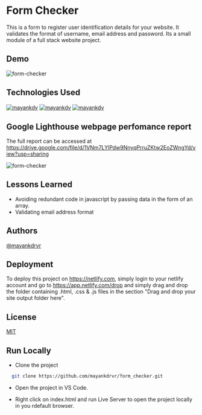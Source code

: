 
# Form Checker

This is a form to register user identification details for your website. It validates the format of username, email address and password. Its a small module of a full stack website project. 


## Demo

![form-checker](https://user-images.githubusercontent.com/87348490/149462713-fed684e1-1011-4408-a322-2d1d1ed8de5c.gif)

## Technologies Used

<a href="https://www.freecodecamp.org/news/html-css-and-javascript-explained-for-beginners/" target="_blank"><img align="center" src="https://www.linkpicture.com/q/html.svg" alt="mayankdv"  /></a>
<a href="https://www.freecodecamp.org/news/html-css-and-javascript-explained-for-beginners/" target="_blank"><img align="center" src="https://www.linkpicture.com/q/css.svg" alt="mayankdv"  /></a>
<a href="https://www.freecodecamp.org/news/html-css-and-javascript-explained-for-beginners/" target="_blank"><img align="center" src="https://www.linkpicture.com/q/js.svg" alt="mayankdv"  /></a>

## Google Lighthouse webpage perfomance report 

The full report can be accessed at https://drive.google.com/file/d/1VNm7LYlPdw9NnyqPrruZKtw2EoZWngYd/view?usp=sharing

![form-checker](https://user-images.githubusercontent.com/87348490/149521933-c48ea76f-8ceb-4b83-bb59-9e2b336fa14e.png)

## Lessons Learned
- Avoiding redundant code in javascript by passing data in the form of an array. 
- Validating email address format

## Authors

[@mayankdrvr](https://www.github.com/mayankdrvr)

## Deployment

To deploy this project on https://netlify.com, simply login to your netlify account and go to https://app.netlify.com/drop and simply drag and drop the folder containing .html, .css & .js files in the section "Drag and drop your site output folder here".

## License

[MIT](https://choosealicense.com/licenses/mit/)

## Run Locally

- Clone the project

```bash
  git clone https://github.com/mayankdrvr/form_checker.git
```
- Open the project in VS Code.

- Right click on index.html and run Live Server to open the project locally in you rdefault browser.


